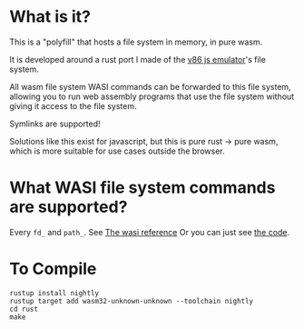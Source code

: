 
# What is it?

This is a "polyfill" that hosts a file system in memory, in pure wasm.

It is developed around a rust port I made of the [v86 js emulator](https://github.com/copy/v86/blob/master/lib/filesystem.js)'s file system.

All wasm file system WASI commands can be forwarded to this file system,
allowing you to run web assembly programs that use the file system without giving
it access to the file system.

Symlinks are supported!

Solutions like this exist for javascript, but this is pure rust -> pure wasm,
which is more suitable for use cases outside the browser.

# What WASI file system commands are supported?

Every `fd_` and `path_`. See [The wasi reference](https://wasix.org/docs/api-reference)
Or you can just see [the code](https://github.com/Phylliida/v86FileSystemPort/blob/main/rust/src/wasi.rs).

# To Compile

```
rustup install nightly 
rustup target add wasm32-unknown-unknown --toolchain nightly
cd rust
make
```
